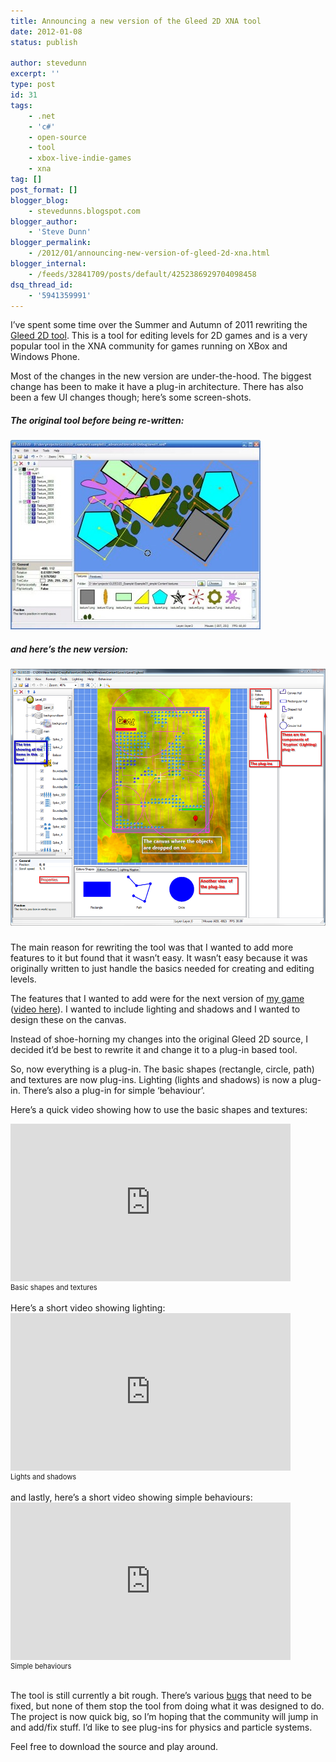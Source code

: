 ```yaml
---
title: Announcing a new version of the Gleed 2D XNA tool
date: 2012-01-08
status: publish

author: stevedunn
excerpt: ''
type: post
id: 31
tags:
    - .net
    - 'c#'
    - open-source
    - tool
    - xbox-live-indie-games
    - xna
tag: []
post_format: []
blogger_blog:
    - stevedunns.blogspot.com
blogger_author:
    - 'Steve Dunn'
blogger_permalink:
    - /2012/01/announcing-new-version-of-gleed-2d-xna.html
blogger_internal:
    - /feeds/32841709/posts/default/4252386929704098458
dsq_thread_id:
    - '5941359991'
---
```

I’ve spent some time over the Summer and Autumn of 2011 rewriting the [Gleed 2D tool](https://github.com/SteveDunn/Gleed2D/wiki). This is a tool for editing levels for 2D games and is a very popular tool in the XNA community for games running on XBox and Windows Phone.

Most of the changes in the new version are under-the-hood. The biggest change has been to make it have a plug-in architecture. There has also been a few UI changes though; here’s some screen-shots.

##### The original tool before being re-written:

[![gleed-original](/static/images/imported_from_wp/2012/01/gleed-original_thumb.jpg "gleed-original")](/static/images/imported_from_wp/2012/01/gleed-original_thumb.jpg)

##### and here’s the new version:

##### [![new-annotated](/static/images/imported_from_wp/2012/01/new-annotated_thumb.png "new-annotated")](/static/images/imported_from_wp/2012/01/new-annotated_thumb.png)

The main reason for rewriting the tool was that I wanted to add more features to it but found that it wasn’t easy. It wasn’t easy because it was originally written to just handle the basics needed for creating and editing levels.

The features that I wanted to add were for the next version of [my game](http://marketplace.xbox.com/en-US/Product/Crazy-Balloon-Lite/66acd000-77fe-1000-9115-d80258550914) ([video here](http://www.youtube.com/watch?v=-H3099NgokM)). I wanted to include lighting and shadows and I wanted to design these on the canvas.

Instead of shoe-horning my changes into the original Gleed 2D source, I decided it’d be best to rewrite it and change it to a plug-in based tool.

So, now everything is a plug-in. The basic shapes (rectangle, circle, path) and textures are now plug-ins. Lighting (lights and shadows) is now a plug-in. There’s also a plug-in for simple ‘behaviour’.

Here’s a quick video showing how to use the basic shapes and textures:
<div style="padding-bottom: 0px; margin: 0px; padding-left: 0px; padding-right: 0px; display: inline; float: none; padding-top: 0px"><div><object height="252" width="448"><param name="movie" value="http://www.youtube.com/v/9UitcINDDjc?hl=en&hd=1"></param><embed height="252" src="http://www.youtube.com/v/9UitcINDDjc?hl=en&hd=1" type="application/x-shockwave-flash" width="448"></embed></object></div><div style="width:448px;clear:both;font-size:.8em">Basic shapes and textures</div></div>

</br>
Here’s a short video showing lighting:

<div style="padding-bottom: 0px; margin: 0px; padding-left: 0px; padding-right: 0px; display: inline; float: none; padding-top: 0px"><div><object height="252" width="448"><param name="movie" value="http://www.youtube.com/v/2a4shMgRQrk?hl=en&hd=1"></param><embed height="252" src="http://www.youtube.com/v/2a4shMgRQrk?hl=en&hd=1" type="application/x-shockwave-flash" width="448"></embed></object></div><div style="width:448px;clear:both;font-size:.8em">Lights and shadows</div></div>

</br>
and lastly, here’s a short video showing simple behaviours:

<div style="padding-bottom: 0px; margin: 0px; padding-left: 0px; padding-right: 0px; display: inline; float: none; padding-top: 0px"><div><object height="252" width="448"><param name="movie" value="http://www.youtube.com/v/rFReB6OzYT0?hl=en&hd=1"></param><embed height="252" src="http://www.youtube.com/v/rFReB6OzYT0?hl=en&hd=1" type="application/x-shockwave-flash" width="448"></embed></object></div><div style="width:448px;clear:both;font-size:.8em">Simple behaviours</div></div>
</br>

The tool is still currently a bit rough. There’s various [bugs](https://github.com/SteveDunn/Gleed2D/issues) that need to be fixed, but none of them stop the tool from doing what it was designed to do. The project is now quick big, so I’m hoping that the community will jump in and add/fix stuff. I’d like to see plug-ins for physics and particle systems.

Feel free to download the source and play around.